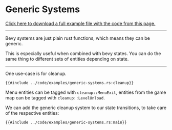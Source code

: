 # Generic Systems

[Click here to download a full example file with the code from this page.](../code/examples/generic-systems.rs)

---

Bevy systems are just plain rust functions, which means they can be generic.

This is especially useful when combined with bevy states. You can do the
same thing to different sets of entities depending on state.

---

One use-case is for cleanup.

```rust,no_run,noplayground
{{#include ../code/examples/generic-systems.rs:cleanup}}
```

Menu entities can be tagged with `cleanup::MenuExit`, entities from the game
map can be tagged with `cleanup::LevelUnload`.

We can add the generic cleanup system to our state transitions, to take care
of the respective entities:

```rust,no_run,noplayground
{{#include ../code/examples/generic-systems.rs:main}}
```


